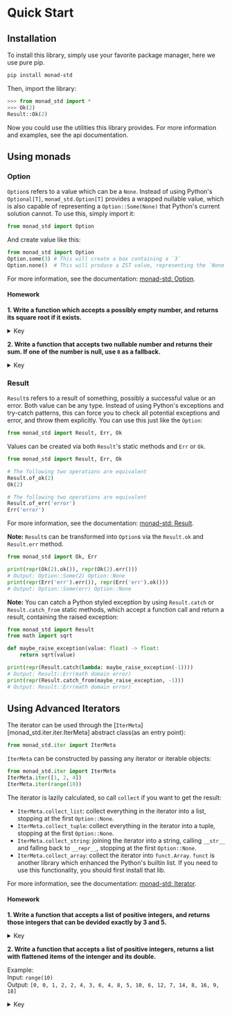# Quick Start

## Installation

To install this library, simply use your favorite package manager, here we use pure pip.

```bash
pip install monad-std
```

Then, import the library:

```python
>>> from monad_std import *
>>> Ok(2)
Result::Ok(2)
```

Now you could use the utilities this library provides. For more information and examples, see the api documentation.

## Using monads

### Option

`Option`s refers to a value which can be a `None`. Instead of using Python's `Optional[T]`, `monad_std.Option[T]`
provides a wrapped nullable value, which is also capable of representing a `Option::Some(None)` that Python's current
solution cannot. To use this, simply import it:

```python
from monad_std import Option
```

And create value like this:

```python
from monad_std import Option
Option.some(3) # This will create a box containing a `3`
Option.none()  # This will produce a ZST value, representing the `None` in `monad_std`
```

For more information, see the documentation: [monad-std: Option](./Api%20Document/option.md).

#### Homework

**1. Write a function which accepts a possibly empty number, and returns its square root if it exists.**

<details>
<summary>Key</summary>
<div markdown>

```python
from monad_std import Option
import math
def solution(v: Option[float]) -> Option[float]:
    return v.and_then(lambda x: Option.some(math.sqrt(x)) if x >= 0 else Option.none())
```

</div>
</details>

**2. Write a function that accepts two nullable number and returns their sum.
If one of the number is null, use `0` as a fallback.**

<details>
<summary>Key</summary>
<div markdown>

```python
from monad_std import Option
def solution(v1: Option[float], v2: Option[float]) -> Option[float]:
    return v1.and_then(lambda x: Option.some(x + v2.unwrap_or(0))).or_else(lambda: v2)
```

</div>
</details>

### Result

`Result`s refers to a result of something, possibly a successful value or an error. Both value can be any type.
Instead of using Python's exceptions and try-catch patterns, this can force you to check all potential exceptions and
error, and throw them explicitly. You can use this just like the `Option`:

```python
from monad_std import Result, Err, Ok
```

Values can be created via both `Result`'s static methods and `Err` or `Ok`.

```python
from monad_std import Result, Err, Ok

# The following two operations are equivalent
Result.of_ok(2)
Ok(2)

# The following two operations are equivalent
Result.of_err('error')
Err('error')
```

For more information, see the documentation: [monad-std: Result](./Api%20Document/result.md).

**Note:** `Result`s can be transformed into `Option`s via the `Result.ok` and `Result.err` method.

```python
from monad_std import Ok, Err

print(repr(Ok(2).ok()), repr(Ok(2).err()))
# Output: Option::Some(2) Option::None
print(repr(Err('err').err()), repr(Err('err').ok()))
# Output: Option::Some(err) Option::None
```

**Note:** You can catch a Python styled exception by using `Result.catch` or `Result.catch_from` static methods, which
accept a function call and return a result, containing the raised exception:

```python
from monad_std import Result
from math import sqrt

def maybe_raise_exception(value: float) -> float:
    return sqrt(value)

print(repr(Result.catch(lambda: maybe_raise_exception(-1))))
# Output: Result::Err(math domain error)
print(repr(Result.catch_from(maybe_raise_exception, -1)))
# Output: Result::Err(math domain error)
```

## Using Advanced Iterators

The iterator can be used through the [`IterMeta`][monad_std.iter.iter.IterMeta] abstract class(as an entry point):

```python
from monad_std.iter import IterMeta
```

`IterMeta` can be constructed by passing any iterator or iterable objects:

```python
from monad_std.iter import IterMeta
IterMeta.iter([1, 2, 4])
IterMeta.iter(range(10))
```

The iterator is lazily calculated, so call `collect` if you want to get the result:

- `IterMeta.collect_list`: collect everything in the iterator into a list, stopping at the first `Option::None`.
- `IterMeta.collect_tuple`: collect everything in the iterator into a tuple, stopping at the first `Option::None`.
- `IterMeta.collect_string`: joining the iterator into a string, calling `__str__` and falling back to `__repr__`,
  stopping at the first `Option::None`.
- `IterMeta.collect_array`: collect the iterator into `funct.Array`. `funct` is another library which enhanced the
  Python's builtin list. If you need to use this functionality, you should first install that lib.

For more information, see the documentation: [monad-std: Iterator](./Api%20Document/Iterator%20Tools.md).

#### Homework

**1. Write a function that accepts a list of positive integers,
and returns those integers that can be devided exactly by 3 and 5.**

<details>
<summary>Key</summary>
<div markdown>

```python
from monad_std.iter import IterMeta
def solution(v: list) -> list:
    return IterMeta.iter(v).filter(lambda x: x % 3 == 0 and x % 5 == 0).collect_list()
```

</div>
</details>

**2. Write a function that accepts a list of positive integers, returns a list with flattened items of the intenger
and its double.**

Example:  
Input: `range(10)`  
Output: `[0, 0, 1, 2, 2, 4, 3, 6, 4, 8, 5, 10, 6, 12, 7, 14, 8, 16, 9, 18]`

<details>
<summary>Key</summary>
<div markdown>

```python
from monad_std.iter import IterMeta
def solution(v: list) -> list:
    return IterMeta.iter(v).flat_map(lambda x: [x, x * 2]).collect_list()
```

</div>
</details>
